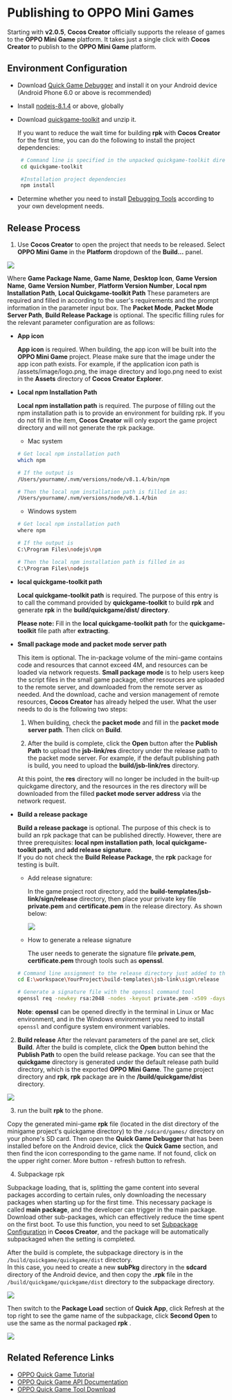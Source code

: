 # Publishing to OPPO Mini Games

Starting with __v2.0.5__, __Cocos Creator__ officially supports the release of games to the __OPPO Mini Game__ platform. It takes just a single click with __Cocos Creator__ to publish to the __OPPO Mini Game__ platform.

## Environment Configuration

- Download [Quick Game Debugger](http://cdofs.oppomobile.com/cdo-activity/static/quickgame/tools//bbce19cecbf7c26c396762d61192a11e.zip) and install it on your Android device (Android Phone 6.0 or above is recommended)

- Install [nodejs-8.1.4](https://nodejs.org/zh-cn/download/) or above, globally

- Download [quickgame-toolkit](http://cdofs.oppomobile.com/cdo-activity/static/quickgame/tools//0974ab43dc361f148189515ee254ff6d.zip) and unzip it.

  If you want to reduce the wait time for building **rpk** with __Cocos Creator__ for the first time, you can do the following to install the project dependencies:

  ```bash
   # Command line is specified in the unpacked quickgame-toolkit directory
   cd quickgame-toolkit

   #Installation project dependencies
   npm install
  ```

- Determine whether you need to install [Debugging Tools](http://cdofs.oppomobile.com/cdo-activity/static/quickgame/tools//6de9d1c3f06030ae7c52f5105f60383f.zip) according to your own development needs.

## Release Process

1. Use __Cocos Creator__ to open the project that needs to be released. Select **OPPO Mini Game** in the **Platform** dropdown of the **Build...** panel.

![](./publish-oppo-instant-games/build_option.jpg)

Where **Game Package Name**, **Game Name**, **Desktop Icon**, **Game Version Name**, **Game Version Number**, **Platform Version Number**, **Local npm Installation Path**, **Local Quickgame-toolkit Path** These parameters are required and filled in according to the user's requirements and the prompt information in the parameter input box. The **Packet Mode**, **Packet Mode Server Path**, **Build Release Package** is optional. The specific filling rules for the relevant parameter configuration are as follows:

- **App icon**

  **App icon** is required. When building, the app icon will be built into the __OPPO Mini Game__ project. Please make sure that the image under the app icon path exists. For example, if the application icon path is /assets/image/logo.png, the image directory and logo.png need to exist in the **Assets** directory of __Cocos Creator__ **Explorer**.

- **Local npm Installation Path**

  **Local npm installation path** is required. The purpose of filling out the npm installation path is to provide an environment for building rpk. If you do not fill in the item, __Cocos Creator__ will only export the game project directory and will not generate the rpk package.

    - Mac system

    ```bash
    # Get local npm installation path
    which npm

    # If the output is
    /Users/yourname/.nvm/versions/node/v8.1.4/bin/npm

    # Then the local npm installation path is filled in as:
    /Users/yourname/.nvm/versions/node/v8.1.4/bin
    ```

    - Windows system

    ```bash
    # Get local npm installation path
    where npm

    # If the output is
    C:\Program Files\nodejs\npm

    # Then the local npm installation path is filled in as
    C:\Program Files\nodejs
    ```

- **local quickgame-toolkit path**

  **Local quickgame-toolkit path** is required. The purpose of this entry is to call the command provided by __quickgame-toolkit__ to build **rpk** and generate **rpk** in the __build/quickgame/dist/ directory__.

    **Please note:** Fill in the **local quickgame-toolkit path** for the __quickgame-toolkit__ file path after **extracting**.

- **Small package mode and packet mode server path**

  This item is optional. The in-package volume of the mini-game contains code and resources that cannot exceed 4M, and resources can be loaded via network requests. **Small package mode** is to help users keep the script files in the small game package, other resources are uploaded to the remote server, and downloaded from the remote server as needed. And the download, cache and version management of remote resources, __Cocos Creator__ has already helped the user. What the user needs to do is the following two steps:

  1. When building, check the **packet mode** and fill in the **packet mode server path**. Then click on **Build**.

  2. After the build is complete, click the **Open** button after the **Publish Path** to upload the **jsb-link/res** directory under the release path to the packet mode server. For example, if the default publishing path is build, you need to upload the **build/jsb-link/res** directory.

  At this point, the **res** directory will no longer be included in the built-up quickgame directory, and the resources in the res directory will be downloaded from the filled **packet mode server address** via the network request.

- **Build a release package**

  **Build a release package** is optional. The purpose of this check is to build an rpk package that can be published directly. However, there are three prerequisites: **local npm installation path**, **local quickgame-toolkit path**, and **add release signature**. <br>
  If you do not check the **Build Release Package**, the **rpk** package for testing is built.

    - Add release signature:

      In the game project root directory, add the **build-templates/jsb-link/sign/release** directory, then place your private key file **private.pem** and **certificate.pem** in the release directory. As shown below:

      ![](./publish-oppo-instant-games/release_sign.jpg)

    - How to generate a release signature

      The user needs to generate the signature file **private.pem**, **certificate.pem** through tools such as **openssl**.

    ```bash
    # Command line assignment to the release directory just added to the root directory of the game
    cd E:\workspace\YourProject\build-templates\jsb-link\sign\release

    # Generate a signature file with the openssl command tool
    openssl req -newkey rsa:2048 -nodes -keyout private.pem -x509 -days 3650 -out certificate.pem
    ```

  **Note**: **openssl** can be opened directly in the terminal in Linux or Mac environment, and in the Windows environment you need to install `openssl` and configure system environment variables.

2.  **Build release** After the relevant parameters of the panel are set, click **Build**. After the build is complete, click the **Open** button behind the **Publish Path** to open the build release package. You can see that the **quickgame** directory is generated under the default release path build directory, which is the exported __OPPO Mini Game__. The game project directory and **rpk**, **rpk** package are in the __/build/quickgame/dist__ directory.

![](./publish-oppo-instant-games/package.jpg)

3. run the built **rpk** to the phone.

Copy the generated mini-game **rpk** file (located in the dist directory of the minigame project's quickgame directory) to the `/sdcard/games/` directory on your phone's SD card. Then open the **Quick Game Debugger** that has been installed before on the Android device, click the **Quick Game** section, and then find the icon corresponding to the game name. If not found, click on the upper right corner. More button - refresh button to refresh.

4. Subpackage rpk

Subpackage loading, that is, splitting the game content into several packages according to certain rules, only downloading the necessary packages when starting up for the first time. This necessary package is called **main package**, and the developer can trigger in the main package. Download other sub-packages, which can effectively reduce the time spent on the first boot. To use this function, you need to set [Subpackage Configuration](../scripting/subpackage.md) in __Cocos Creator__, and the package will be automatically subpackaged when the setting is completed.

After the build is complete, the subpackage directory is in the `/build/quickgame/quickgame/dist` directory. <br>
In this case, you need to create a new **subPkg** directory in the **sdcard** directory of the Android device, and then copy the **.rpk** file in the `/build/quickgame/quickgame/dist` directory to the subpackage directory.

![](./publish-oppo-instant-games/subpackage.jpg)

Then switch to the **Package Load** section of **Quick App**, click Refresh at the top right to see the game name of the subpackage, click **Second Open** to use the same as the normal packaged **rpk** .

![](./publish-oppo-instant-games/run_subpackage.jpg)

## Related Reference Links

- [OPPO Quick Game Tutorial](https://cdofs.oppomobile.com/cdo-activity/static/201810/26/quickgame/documentation/games/quickgame.html)
- [OPPO Quick Game API Documentation](https://cdofs.oppomobile.com/cdo-activity/static/201810/26/quickgame/documentation/feature/account.html)
- [OPPO Quick Game Tool Download](https://cdofs.oppomobile.com/cdo-activity/static/201810/26/quickgame/documentation/games/use.html)
